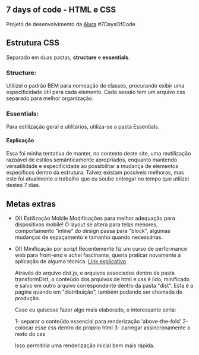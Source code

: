 

## 7 days of code - HTML e CSS


Projeto de desenvolvimento da [Alura](https://7daysofcode.io/)
#7DaysOfCode


## Estrutura CSS

Separado em duas pastas, **structure** e **essentials**.
 

### Structure: 
Utilizei o padrão BEM para nomeação de classes, procurando exibir uma especificidade útil para cada elemento. Cada sessão tem um arquivo css separado para melhor organização. 

### Essentials:
Para estilização geral e utilitários, utiliza-se a pasta Essentials.  

#### Explicação
Essa foi minha tentativa de manter, no contexto deste site, uma reutilização razoável
de estilos semânticamente apropriados, enquanto mantendo versatilidade e especificidade 
ao possibilitar a mudança de elementos específicos dentro da estrutura. Talvez existam possíveis melhoras, mas este foi atualmente o trabalho que eu soube entregar no tempo que utilizei destes 7 dias.

## Metas extras
    
- (X) Estilização Mobile
    Modificações para melhor adequação para dispositivos mobile!
    O layout se altera para telas menores, comportamento "inline" do design
    passa para "block", algumas mudanças de espaçamento e tamanho quando necessárias. 

- (X) Minificação por script
    Recentemente fiz um curso de performance web para front-end e achei fascinante, queria praticar novamente a aplicação de alguma técnica. 
    [Link explicativo](https://developers.google.com/speed/docs/insights/MinifyResources?hl=pt)

    Através do arquivo dist.js, e arquivos associados dentro da pasta transformDist, 
    o conteúdo dos arquivos de html e css é lido, minificado e salvo em outro arquivo correspondente dentro da pasta "dist". Esta é a página quando em "distribuição", também podendo ser chamada de produção.

    Caso eu quisesse fazer algo mais elaborado, o interessante seria:

    1- separar o conteúdo essencial para renderização 'above-the-fold'
    2- colocar esse css dentro do próprio html
    3- carregar assíncronamente o resto do css

    Isso permitiria uma renderização inicial bem mais rápida.


    